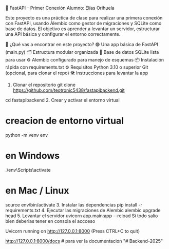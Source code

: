 🚀 FastAPI - Primer Conexión
Alumno: Elías Orihuela

Este proyecto es una práctica de clase para realizar una primera conexión con FastAPI, usando Alembic como gestor de migraciones y SQLite como base de datos. El objetivo es aprender a levantar un servidor, estructurar una API básica y configurar el entorno correctamente.

🧠 ¿Qué vas a encontrar en este proyecto?
🟢 Una app básica de FastAPI (main.py)
🗂️ Estructura modular organizada
🧪 Base de datos SQLite lista para usar
⚙️ Alembic configurado para manejo de esquemas
📦 Instalación rápida con requirements.txt
⚙️ Requisitos
Python 3.10 o superior
Git (opcional, para clonar el repo)
🛠️ Instrucciones para levantar la app
1. Clonar el repositorio
git clone https://github.com/teotronic5438/fastapibackend.git

cd fastapibackend
2. Crear y activar el entorno virtual
# creacion de entorno virtual
python -m venv env  

# en Windows
.\env\Scripts\activate

# en Mac / Linux
source env/bin/activate
3. Instalar las dependencias
pip install -r requirements.txt
4. Ejecutar las migraciones de Alembic
alembic upgrade head
5. Levantar el servidor
uvicorn app.main:app --reload
Si todo salio bien deberias tener en consola el accceso

Uvicorn running on http://127.0.0.1:8000 (Press CTRL+C to quit)

http://127.0.0.1:8000/docs # para ver la documentacion
"# Backend-2025" 
